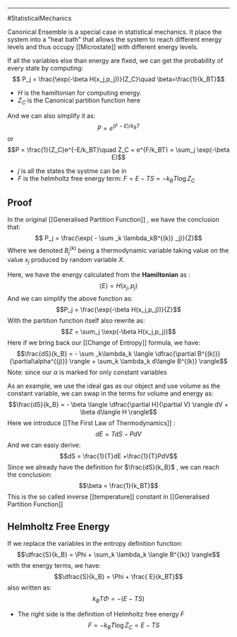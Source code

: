 ----
#StatisticalMechanics 

Canonical Ensemble is a special case in statistical mechanics. It place the system into a "heat bath" that allows the system to reach different energy levels and thus occupy [[Microstate]] with different energy levels. 

If all the variables else than energy are fixed, we can get the probability of every state by computing:
$$ P_j = \frac{\exp(-\beta H(x_j,p_j))}{Z_C}\quad \beta=\frac{1}{k_BT}$$
- $H$ is the hamiltonian for computing energy.
- $Z_C$ is the Canonical partition function here

And we can also simplify it as:
$$P = e^{(F-E)/k_BT}$$
or
$$P = \frac{1}{Z_C}e^{-E/k_BT}\quad Z_C = e^{F/k_BT} = \sum_j \exp(-\beta E)$$
- $j$ is all the states the systme can be in
- $F$ is the helmholtz free energy term: $F = E -TS = -k_BT\log Z_C$

## Proof

In the original [[Generalised Partition Function]] , we have the conclusion that:
$$ P_j = \frac{\exp( - \sum _k \lambda_kB^{(k)} _j)}{Z}$$
Where we denoted $B^{(k)}_j$ being a thermodynamic variable taking value on the value $x_j$ produced by random variable $X$.  

Here, we have the energy calculated from the **Hamiltonian** as :
$$\langle E \rangle = H(x_j,p_j)$$
And we can simplify the above function as:
$$P_j = \frac{\exp(-\beta H(x_j,p_j))}{Z}$$
With the partition function itself also rewrite as:
$$Z = \sum_j \\exp(-\beta H(x_j,p_j))$$
Here if we bring back our [[Change of Entropy]] formula, we have:
$$\frac{dS}{k_B} = - \sum _k\lambda_k 
\langle \dfrac{\partial B^{(k)}}{\partial\alpha^{(j)}} \rangle  + \sum_k \lambda_k d\langle B^{(k)} \rangle$$
Note: since our $\alpha$ is marked for only constant variables

As an example, we use the ideal gas as our object and use volume as the constant variable, we can swap in the terms for volume and energy as:
$$\frac{dS}{k_B} = - \beta 
\langle \dfrac{\partial H}{\partial V} \rangle dV  + \beta  d\langle H \rangle$$
Here we introduce [[The First Law of Thermodynamics]] :
$$dE = TdS -PdV$$
And we can easiy derive:
$$dS = \frac{1}{T}dE +\frac{1}{T}PdV$$
Since we already have the definition for $\frac{dS}{k_B}$ , we can reach the conclusion:
$$\beta = \frac{1}{k_BT}$$
This is the so called inverse [[temperature]] constant in [[Generalised Partition Function]]

## Helmholtz Free Energy

If we replace the variables in the entropy definition function:
$$\dfrac{S}{k_B} = \Phi + \sum_k \lambda_k \langle B^{(k)} \rangle$$
with the energy terms, we have:
$$\dfrac{S}{k_B} = \Phi +   \frac{ E}{k_BT}$$
also written as:
$$k_BT\Phi = -(E-TS)$$
- The right side is the definition of Helmholtz free energy $F$
$$F = -k_BT\log Z_C = E-TS$$
